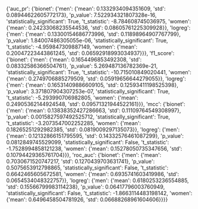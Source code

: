 {'auc_pr': {'bionet': {'men': {'mean': 0.1332934094351609,
                               'std': 0.08944622605772173},
                       'p_value': 7.522934321807328e-16,
                       'statistically_significant': True,
                       't_statistic': -8.784608745036975,
                       'women': {'mean': 0.24233068235544536,
                                 'std': 0.08605761225309928}},
            'logreg': {'men': {'mean': 0.13300154686773996,
                               'std': 0.11898964907767799},
                       'p_value': 1.84007486305055e-06,
                       'statistically_significant': True,
                       't_statistic': -4.959847309887149,
                       'women': {'mean': 0.20047223443861245,
                                 'std': 0.06592918993034937}}},
 'f1_score': {'bionet': {'men': {'mean': 0.1654496853492308,
                                 'std': 0.08332586366504761},
                         'p_value': 5.269487136782369e-21,
                         'statistically_significant': True,
                         't_statistic': -10.715010849020441,
                         'women': {'mean': 0.2749706885279509,
                                   'std': 0.05919656644279055}},
              'logreg': {'men': {'mean': 0.16531409886609105,
                                 'std': 0.12593411198525398},
                         'p_value': 3.371807904307253e-07,
                         'statistically_significant': True,
                         't_statistic': -5.293990706982805,
                         'women': {'mean': 0.24905362144924548,
                                   'std': 0.09571321944522161}}},
 'mcc': {'bionet': {'men': {'mean': 0.13838352427286663,
                            'std': 0.11109764549308997},
                    'p_value': 0.0015827597492525712,
                    'statistically_significant': True,
                    't_statistic': -3.2073547002252285,
                    'women': {'mean': 0.18265251292982385,
                              'std': 0.0819009297135073}},
         'logreg': {'men': {'mean': 0.12132866151795595,
                            'std': 0.14332576461087299},
                    'p_value': 0.0812849745529099,
                    'statistically_significant': False,
                    't_statistic': -1.7528994858121238,
                    'women': {'mean': 0.15278050735347656,
                              'std': 0.10794429365761704}}},
 'roc_auc': {'bionet': {'men': {'mean': 0.7030671520747217,
                                'std': 0.1270439703631741},
                        'p_value': 0.5075653912798865,
                        'statistically_significant': False,
                        't_statistic': 0.6642465605672581,
                        'women': {'mean': 0.6935741603419986,
                                  'std': 0.0654534048322757}},
             'logreg': {'men': {'mean': 0.6180253236554885,
                                'std': 0.15566799983114238},
                        'p_value': 0.06417796003760949,
                        'statistically_significant': False,
                        't_statistic': -1.8663114483198142,
                        'women': {'mean': 0.6496458504781926,
                                  'std': 0.06688268961604606}}}}
